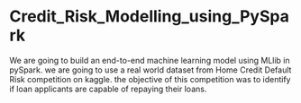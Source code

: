 # Credit_Risk_Modelling_using_PySpark
We are going to build an end-to-end machine learning model using MLlib in pySpark. we are going to use a real world dataset from Home Credit Default Risk competition on kaggle. the objective of this competition was to identify if loan applicants are capable of repaying their loans.
